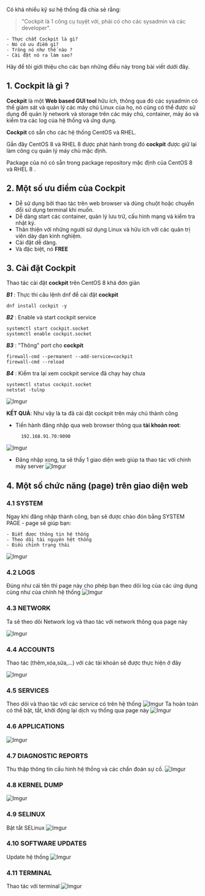 Có khá nhiều kỹ sư hệ thống đã chia sẻ rằng:
 >"Cockpit là 1 công cụ tuyệt vời, phải có cho các sysadmin và các developer". 

    - Thực chất Cockpit là gì?
    - Nó có ưu điểm gì?
    - Trông nó như thế nào ?
    - Cài đặt nó ra làm sao?

Hãy để tôi giới thiệu cho các bạn những điều này trong bài viết dưới đây.
## 1. Cockpit là gì ?
**Cockpit** là một **Web based GUI tool** hữu ích, thông qua đó các sysadmin có thể giám sát và quản lý các máy chủ Linux của họ, nó cũng có thể được sử dụng để quản lý network và storage trên các máy chủ, container, máy ảo và kiểm tra các log của hệ thống và ứng dụng.

**Cockpit** có sẵn cho các hệ thống CentOS và RHEL. 

Gần đây CentOS 8 và RHEL 8 được phát hành trong đó **cockpit** được giữ lại làm công cụ quản lý máy chủ mặc định. 

Package của nó có sẵn trong package repository mặc định của CentOS 8 và RHEL 8 . 
## 2. Một số ưu điểm của Cockpit
- Dễ sử dụng bởi thao tác trên web browser và dùng chuột hoặc chuyển đổi sử dụng terminal khi muốn.
- Dễ dàng start các container, quản lý lưu trữ, cấu hình mạng và kiểm tra nhật ký.
- Thân thiện với những người sử dụng Linux và hữu ích với các quản trị viên dày dạn kinh nghiệm.
- Cài đặt dễ dàng.
- Và đặc biệt, nó **FREE**
## 3. Cài đặt Cockpit
Thao tác cài đặt **cockpit** trên CentOS 8 khá đơn giản

***B1*** : Thực thi câu lệnh dnf để cài đặt **cockpit**

    dnf install cockpit -y
***B2*** : Enable và start cockpit service

    systemctl start cockpit.socket
    systemctl enable cockpit.socket

***B3*** : "Thông" port cho **cockpit** 

    firewall-cmd --permanent --add-service=cockpit
    firewall-cmd --reload

***B4*** : Kiểm tra lại xem cockpit service đã chạy hay chưa

    systemctl status cockpit.socket
    netstat -tulnp

![Imgur](https://i.imgur.com/TejRkbf.png)

**KẾT QUẢ**: Như vậy là ta đã cài đặt cockpit trên máy chủ thành công

- Tiến hành đăng nhập qua web browser thông qua **tài khoản root**:

        192.168.91.70:9090

![Imgur](https://i.imgur.com/ksYqN82.png)

- Đăng nhập xong, ta sẽ thấy 1 giao diện web giúp ta thao tác với chính máy server
![Imgur](https://i.imgur.com/6EIgRIc.png)

## 4. Một số chức năng (page) trên giao diện web
### 4.1 SYSTEM
Ngay khi đăng nhập thành công, bạn sẽ được chào đón bằng SYSTEM PAGE - page sẽ giúp bạn:

    - Biết được thông tin hệ thống
    - Theo dõi tài nguyên hệt thống
    - Điều chỉnh trạng thái 
![Imgur](https://i.imgur.com/scIDJnv.png)

### 4.2 LOGS
Đúng như cái tên thì page này cho phép bạn theo dõi log của các ứng dụng cũng như của chính hệ thống
![Imgur](https://i.imgur.com/KAcnY2m.png)

### 4.3 NETWORK
Ta sẽ theo dõi Network log và thao tác với network thông qua page này

![Imgur](https://i.imgur.com/vqmjuUk.png)

### 4.4 ACCOUNTS
Thao tác (thêm,xóa,sửa,...) với các tài khoản sẽ được thực hiện ở đây

![Imgur](https://i.imgur.com/ecPBtJM.png)

### 4.5 SERVICES
Theo dõi và thao tác với các service có trên hệ thống
![Imgur](https://i.imgur.com/1cvfGXn.png)
Ta hoàn toàn có thể bật, tắt, khởi động lại dịch vụ thống qua page này
![Imgur](https://i.imgur.com/K142ogq.png)
### 4.6 APPLICATIONS
![Imgur](https://i.imgur.com/lTOPhTz.png)
### 4.7 DIAGNOSTIC REPORTS
Thu thập thông tin cấu hình hệ thống và các chẩn đoán sự cố.
![Imgur](https://i.imgur.com/eYqaJWc.png)
### 4.8 KERNEL DUMP
![Imgur](https://i.imgur.com/iWzk8np.png)
### 4.9 SELINUX
Bật tắt SELinux
![Imgur](https://i.imgur.com/cTGv3Tr.png)
### 4.10 SOFTWARE UPDATES
Update hệ thống
![Imgur](https://i.imgur.com/CERKNSU.png)
### 4.11 TERMINAL
Thao tác với terminal
![Imgur](https://i.imgur.com/E6pu4gc.png)
